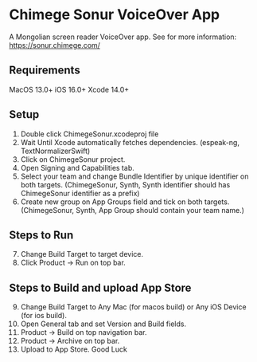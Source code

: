 # Chimege Sonur VoiceOver App

A Mongolian screen reader VoiceOver app. See for more information: https://sonur.chimege.com/

## Requirements
MacOS 13.0+ iOS 16.0+ Xcode 14.0+

## Setup
1. Double click ChimegeSonur.xcodeproj file
2. Wait Until Xcode automatically fetches dependencies. (espeak-ng, TextNormalizerSwift)
3. Click on ChimegeSonur project.
4. Open Signing and Capabilities tab.
5. Select your team and change Bundle Identifier by unique identifier on both targets. (ChimegeSonur, Synth, Synth identifier should has ChimegeSonur identifier as a prefix)
6. Create new group on App Groups field and tick on both targets. (ChimegeSonur, Synth, App Group should contain your team name.)

## Steps to Run
7. Change Build Target to target device.
8. Click Product -> Run on top bar.

## Steps to Build and upload App Store
9. Change Build Target to Any Mac (for macos build) or Any iOS Device (for ios build).
10. Open General tab and set Version and Build fields.
11. Product -> Build on top navigation bar.
12. Product -> Archive on top bar.
13. Upload to App Store. Good Luck
